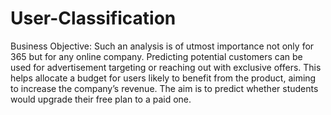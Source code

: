 # User-Classification
Business Objective: Such an analysis is of utmost importance not only for 365 but for any online company. Predicting potential customers can be used for advertisement targeting or reaching out with exclusive offers. This helps allocate a budget for users likely to benefit from the product, aiming to increase the company’s revenue.
The aim is to predict whether students would upgrade their free plan to a paid one.
